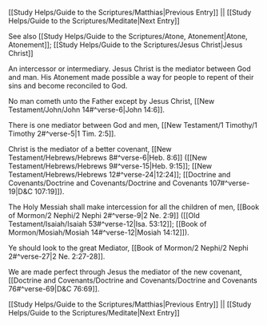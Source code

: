 [[Study Helps/Guide to the Scriptures/Matthias|Previous Entry]]  ||  [[Study Helps/Guide to the Scriptures/Meditate|Next Entry]]

 See also [[Study Helps/Guide to the Scriptures/Atone, Atonement|Atone, Atonement]]; [[Study Helps/Guide to the Scriptures/Jesus Christ|Jesus Christ]]

 An intercessor or intermediary. Jesus Christ is the mediator between God and man. His Atonement made possible a way for people to repent of their sins and become reconciled to God.

 No man cometh unto the Father except by Jesus Christ, [[New Testament/John/John 14#^verse-6|John 14:6]].

 There is one mediator between God and men, [[New Testament/1 Timothy/1 Timothy 2#^verse-5|1 Tim. 2:5]].

 Christ is the mediator of a better covenant, [[New Testament/Hebrews/Hebrews 8#^verse-6|Heb. 8:6]] ([[New Testament/Hebrews/Hebrews 9#^verse-15|Heb. 9:15]]; [[New Testament/Hebrews/Hebrews 12#^verse-24|12:24]]; [[Doctrine and Covenants/Doctrine and Covenants/Doctrine and Covenants 107#^verse-19|D&C 107:19]]).

 The Holy Messiah shall make intercession for all the children of men, [[Book of Mormon/2 Nephi/2 Nephi 2#^verse-9|2 Ne. 2:9]] ([[Old Testament/Isaiah/Isaiah 53#^verse-12|Isa. 53:12]]; [[Book of Mormon/Mosiah/Mosiah 14#^verse-12|Mosiah 14:12]]).

 Ye should look to the great Mediator, [[Book of Mormon/2 Nephi/2 Nephi 2#^verse-27|2 Ne. 2:27-28]].

 We are made perfect through Jesus the mediator of the new covenant, [[Doctrine and Covenants/Doctrine and Covenants/Doctrine and Covenants 76#^verse-69|D&C 76:69]].

[[Study Helps/Guide to the Scriptures/Matthias|Previous Entry]]  ||  [[Study Helps/Guide to the Scriptures/Meditate|Next Entry]]